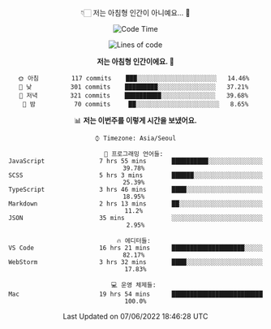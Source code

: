 <div align='center'>
 
👇🏻 저는 아침형 인간이 아니예요... 🙊
 
<!--START_SECTION:waka-->
![Code Time](http://img.shields.io/badge/Code%20Time-1%2C537%20hrs%2021%20mins-blue)

![Lines of code](https://img.shields.io/badge/%EC%A0%80%EB%8A%94%20%EC%97%AC%ED%83%9C%EA%B9%8C%EC%A7%80%20-216%20Thousand%20%EC%A4%84%EC%9D%98%20%EC%BD%94%EB%93%9C%EB%A5%BC%20%EC%9E%91%EC%84%B1%ED%96%88%EC%96%B4%EC%9A%94.-blue)

**저는 아침형 인간이에요. 🐤** 

```text
🌞 아침         117 commits    ███░░░░░░░░░░░░░░░░░░░░░░   14.46% 
🌆 낮　         301 commits    █████████░░░░░░░░░░░░░░░░   37.21% 
🌃 저녁         321 commits    ██████████░░░░░░░░░░░░░░░   39.68% 
🌙 밤　         70 commits     ██░░░░░░░░░░░░░░░░░░░░░░░   8.65%

```


📊 **저는 이번주를 이렇게 시간을 보냈어요.** 

```text
⌚︎ Timezone: Asia/Seoul

💬 프로그래밍 언어들: 
JavaScript               7 hrs 55 mins       ██████████░░░░░░░░░░░░░░░   39.78% 
SCSS                     5 hrs 3 mins        ██████░░░░░░░░░░░░░░░░░░░   25.39% 
TypeScript               3 hrs 46 mins       ████░░░░░░░░░░░░░░░░░░░░░   18.95% 
Markdown                 2 hrs 13 mins       ██░░░░░░░░░░░░░░░░░░░░░░░   11.2% 
JSON                     35 mins             ░░░░░░░░░░░░░░░░░░░░░░░░░   2.95%

🔥 에디터들: 
VS Code                  16 hrs 21 mins      ████████████████████░░░░░   82.17% 
WebStorm                 3 hrs 32 mins       ████░░░░░░░░░░░░░░░░░░░░░   17.83%

💻 운영 체제들: 
Mac                      19 hrs 54 mins      █████████████████████████   100.0%

```


 Last Updated on 07/06/2022 18:46:28 UTC
<!--END_SECTION:waka-->
 </div>
<!---
Emewjin/Emewjin is a ✨ special ✨ repository because its `README.md` (this file) appears on your GitHub profile.
You can click the Preview link to take a look at your changes.
--->
